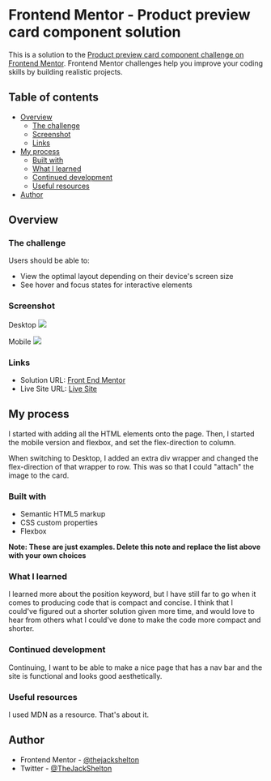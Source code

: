 # Frontend Mentor - Product preview card component solution

This is a solution to the [Product preview card component challenge on Frontend Mentor](https://www.frontendmentor.io/challenges/product-preview-card-component-GO7UmttRfa). Frontend Mentor challenges help you improve your coding skills by building realistic projects. 

## Table of contents

- [Overview](#overview)
  - [The challenge](#the-challenge)
  - [Screenshot](#screenshot)
  - [Links](#links)
- [My process](#my-process)
  - [Built with](#built-with)
  - [What I learned](#what-i-learned)
  - [Continued development](#continued-development)
  - [Useful resources](#useful-resources)
- [Author](#author)

## Overview

### The challenge

Users should be able to:

- View the optimal layout depending on their device's screen size
- See hover and focus states for interactive elements

### Screenshot

Desktop
![](https://imgur.com/a/eD3ZO02)

Mobile
![](https://imgur.com/mAwnKI5)

### Links

- Solution URL: [Front End Mentor](https://www.frontendmentor.io/challenges/product-preview-card-component-GO7UmttRfa/hub/product-preview-card-component-MM4Y1B3NQa)
- Live Site URL: [Live Site](https://thejackshelton.github.io/product-review-card-component/)

## My process

I started with adding all the HTML elements onto the page. Then, I started the mobile version and flexbox, and set the flex-direction to column.

When switching to Desktop, I added an extra div wrapper and changed the flex-direction of that wrapper to row. This was so that I could "attach" the image to the card.

### Built with

- Semantic HTML5 markup
- CSS custom properties
- Flexbox

**Note: These are just examples. Delete this note and replace the list above with your own choices**

### What I learned

I learned more about the position keyword, but I have still far to go when it comes to producing code that is compact and concise. I think that I could've figured out a shorter solution given more time, and would love to hear from others what I could've done to make the code more compact and shorter.

### Continued development

Continuing, I want to be able to make a nice page that has a nav bar and the site is functional and looks good aesthetically. 

### Useful resources

I used MDN as a resource. That's about it.

## Author

- Frontend Mentor - [@thejackshelton](https://www.frontendmentor.io/profile/yourusername)
- Twitter - [@TheJackShelton](https://twitter.com/TheJackShelton)
